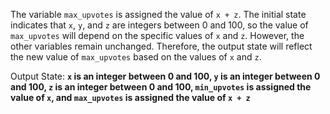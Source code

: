 The variable `max_upvotes` is assigned the value of `x + z`. The initial state indicates that `x`, `y`, and `z` are integers between 0 and 100, so the value of `max_upvotes` will depend on the specific values of `x` and `z`. However, the other variables remain unchanged. Therefore, the output state will reflect the new value of `max_upvotes` based on the values of `x` and `z`.

Output State: **`x` is an integer between 0 and 100, `y` is an integer between 0 and 100, `z` is an integer between 0 and 100, `min_upvotes` is assigned the value of `x`, and `max_upvotes` is assigned the value of `x + z`**